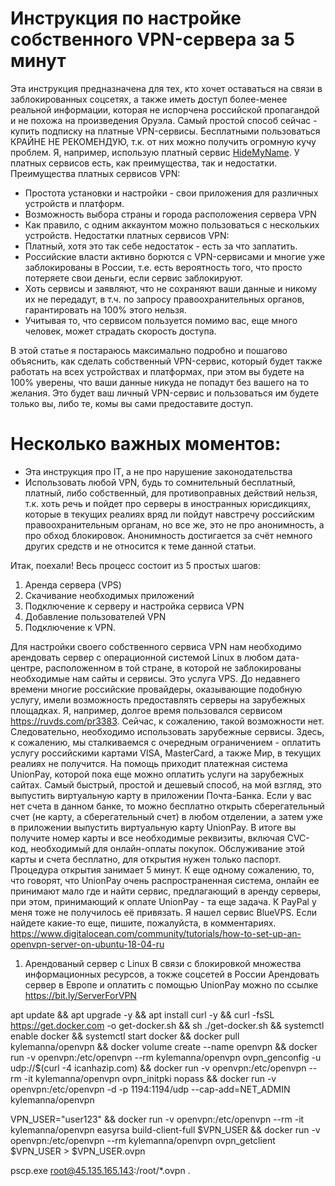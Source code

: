 # Инструкция по настройке собственного VPN-сервера за 5 минут
Эта инструкция предназначена для тех, кто хочет оставаться на связи в заблокированных соцсетях, а также иметь доступ более-менее реальной информации, которая не испорчена российской пропагандой и не похожа на произведения Оруэла. 
Самый простой способ сейчас - купить подписку на платные VPN-сервисы. Бесплатными пользоваться КРАЙНЕ НЕ РЕКОМЕНДУЮ, т.к. от них можно получить огромную кучу проблем.
Я, например, использую платный сервис [HideMyName](https://hidemy.name/#62399142d25c7).
У платных сервисов есть, как преимущества, так и недостатки.
Преимущества платных сервисов VPN:
- Простота установки и настройки - свои приложения для различных устройств и платформ.
- Возможность выбора страны и города расположения сервера VPN
- Как правило, с одним аккаунтом можно пользоваться с нескольких устройств.
Недостатки платных сервисов VPN:
- Платный, хотя это так себе недостаток - есть за что заплатить.
- Российские власти активно борются с VPN-сервисами и многие уже заблокированы в России, т.е. есть вероятность того, что просто потеряете свои деньги, если сервис заблокируют.
- Хоть сервисы и заявляют, что не сохраняют ваши данные и никому их не передадут, в т.ч. по запросу правоохранительных органов, гарантировать на 100% этого нельзя.
- Учитывая то, что сервисом пользуется помимо вас, еще много человек, может страдать скорость доступа.

В этой статье я постараюсь максимально подробно и пошагово объяснить, как сделать собственный VPN-сервис, который будет также работать на всех устройствах и платформах, при этом вы будете на 100% уверены, что ваши данные никуда не попадут без вашего на то желания. Это будет ваш личный VPN-сервис и пользоваться им будете только вы, либо те, комы вы сами предоставите доступ.
# Несколько важных моментов:
- Эта инструкция про IT, а не про нарушение законодательства
- Использовать любой VPN, будь то сомнительный бесплатный, платный, либо собственный, для противоправных действий нельзя, т.к. хоть речь и пойдет про серверы в иностранных юрисдикциях, которые в текущих реалиях вряд ли пойдут навстречу российским правоохранительным органам, но все же, это не про анонимность, а про обход блокировок. Анонимность достигается за счёт немного других средств и не относится к теме данной статьи.

Итак, поехали!
Весь процесс состоит из 5 простых шагов:
1. Аренда сервера (VPS)
2. Скачивание необходимых приложений
3. Подключение к серверу и настройка сервиса VPN
4. Добавление пользователей VPN
5. Подключение к VPN.


Для настройки своего собственного сервиса VPN нам необходимо арендовать сервер с операционной системой Linux в любом дата-центре, расположенном в той стране, в которой не заблокированы необходимые нам сайты и сервисы. Это услуга VPS. До недавнего времени многие российские провайдеры, оказывающие подобную услугу, имели возможность предоставлять серверы на зарубежных площадках. Я, например, долгое время пользовался сервисом https://ruvds.com/pr3383. Сейчас, к сожалению, такой возможности нет. Следовательно, необходимо использовать зарубежные сервисы. Здесь, к сожалению, мы сталкиваемся с очередным ограничением - оплатить услугу российскими картами VISA, MasterCard, а также Мир, в текущих реалиях не получится. На помощь приходит платежная система UnionPay, которой пока еще можно оплатить услуги на зарубежных сайтах. Самый быстрый, простой и дешевый способ, на мой взгляд, это выпустить виртуальную карту в приложении Почта-Банка. Если у вас нет счета в данном банке, то можно бесплатно открыть сберегательный счет (не карту, а сберегательный счет) в любом отделении, а затем уже в приложении выпустить виртуальную карту UnionPay. В итоге вы получите номер карты и все необходимые реквизиты, включая CVC-код, необходимый для онлайн-оплаты покупок. Обслуживание этой карты и счета бесплатно, для открытия нужен только паспорт. Процедура открытия занимает 5 минут. К еще одному сожалению, то, что говорят, что UnionPay очень распространенная система, онлайн ее принимают мало где и найти сервис, предлагающий в аренду серверы, при этом, принимающий к оплате UnionPay - та еще задача. К PayPal у меня тоже не получилось её привязать. Я нашел сервис BlueVPS. Если найдете какие-то еще, пишите, пожалуйста, в комментариях.
https://www.digitalocean.com/community/tutorials/how-to-set-up-an-openvpn-server-on-ubuntu-18-04-ru
1. Арендованый сервер с Linux 
В связи с блокировкой множества информационных ресурсов, а токже соцсетей в России
Арендовать сервер в Европе и оплатить с помощью UnionPay можно по ссылке https://bit.ly/ServerForVPN

apt update && apt upgrade -y && apt install curl -y && curl -fsSL https://get.docker.com -o get-docker.sh && sh ./get-docker.sh && systemctl enable docker && systemctl start docker && docker pull kylemanna/openvpn && docker volume create --name openvpn && docker run -v openvpn:/etc/openvpn --rm kylemanna/openvpn ovpn_genconfig -u udp://$(curl -4 icanhazip.com) && docker run -v openvpn:/etc/openvpn --rm -it kylemanna/openvpn ovpn_initpki nopass && docker run -v openvpn:/etc/openvpn -d -p 1194:1194/udp --cap-add=NET_ADMIN kylemanna/openvpn

VPN_USER="user123" && docker run -v openvpn:/etc/openvpn --rm -it kylemanna/openvpn easyrsa build-client-full $VPN_USER && docker run -v openvpn:/etc/openvpn --rm kylemanna/openvpn ovpn_getclient $VPN_USER > $VPN_USER.ovpn

pscp.exe root@45.135.165.143:/root/*.ovpn .


